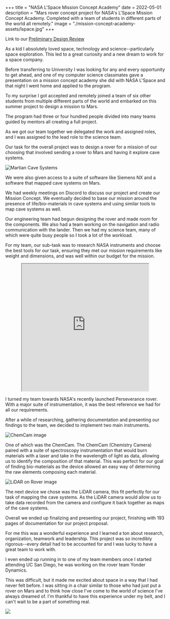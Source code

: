 +++
title = "NASA L'Space Mission Concept Academy"
date = 2022-05-01
description = "Mars rover concept project for NASA's L'Space Mission Concept Academy. Completed with a team of students in different parts of the world all remotely."
image = "./mission-concept-academy-assets/lspace.jpg"
+++

Link to our [Preliminary Design Review](https://drive.google.com/file/d/1BBaTS_Kpl8xfIGadkj5kNyya6-9hhEF4/view?usp=sharing)

As a kid I absolutely loved space, technology and science--particularly space exploration. This led to a great curiosity
and a new dream to work for a space company. 

Before transferring to University I was looking for any and every opportunity to get ahead, and one of my computer science
classmates gave a presentation on a mission concept academy she did with NASA L'Space and that night I went home and applied 
to the program.

To my surprise I got accepted and remotely joined a team of six other students from multiple different parts of the world
and embarked on this summer project to design a mission to Mars.

The program had three or four hundred people divided into many teams guided by mentors all creating a full project.

As we got our team together we delegated the work and assigned roles, and I was assigned to the lead role to the science team. 

Our task for the overall project was to design a rover for a mission of our choosing that involved sending a rover to Mars
and having it explore cave systems.

![Martian Cave Systems](/Mars_caves_from_NASA_orbiters.jpg)

We were also given access to a suite of software like Siemens NX and a software that mapped cave systems on Mars.

We had weekly meetings on Discord to discuss our project and create our Mission Concept. We eventually decided to 
base our mission around the presence of life/bio-materials in cave systems and using similar tools to map cave systems as well.

Our engineering team had begun designing the rover and made room for the components. We also had a team working on the navigation
and radio communication with the lander. Then we had my science team, many of which were quite busy people so I took a lot of the workload.

For my team, our sub-task was to research NASA instruments and choose the best tools for our task, ensuring they met our mission requirements like weight
and dimensions, and was well within our budget for the mission. 

<iframe style="display:block; margin-left:auto; margin-right:auto" width="400" height="400" src="https://mars.nasa.gov/gltf_embed/25042/?fs=true"></iframe>

I turned my team towards NASA's recently launched Perseverance rover. With a major suite of instrumentation, it was the best reference we had for all our requirements.

After a while of researching, gathering documentation and presenting our findings to the team, we decided to implement two main instruments.

![ChemCam image](/chemcam.jpg)

One of which was the ChemCam. The ChemCam (Chemistry Camera) paired with a suite of spectroscopy instrumentation that would burn materials with a laser and take in the 
wavelength of light as data, allowing us to identify the composition of that material. This was perfect for our goal of finding bio-materials as the device allowed 
an easy way of determining the raw elements composing each material.

![LiDAR on Rover image](/lidar.jpg)

The next device we chose was the LiDAR camera, this fit perfectly for our task of mapping the cave systems. As the LiDAR camera would allow us to take data recorded from the camera
and configure it back together as maps of the cave systems.

Overall we ended up finalizing and presenting our project, finishing with 193 pages of documentation for our project proposal.

For me this was a wonderful experience and I learned a ton about research, organization, teamwork and leadership. This project was so incredibly rigorous--every detail had to be accounted
for and I was lucky to have a great team to work with.

I even ended up running in to one of my team members once I started attending UC San Diego, he was working on the rover team Yonder Dynamics.

This was difficult, but it made me excited about space in a way that I had never felt before. I was sitting in a chair similar to those who had just put a rover on Mars
and to think how close I've come to the world of science I've always dreamed of. I'm thankful to have this experience under my belt, and I can't wait to be a part of something
real.

![](/completion.jpg)
